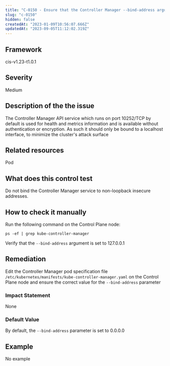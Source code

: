 ```yaml
---
title: "C-0150 - Ensure that the Controller Manager --bind-address argument is set to 127.0.0.1"
slug: "c-0150"
hidden: false
createdAt: "2023-01-09T10:56:07.666Z"
updatedAt: "2023-09-05T11:12:02.319Z"
---
```

## Framework
cis-v1.23-t1.0.1
## Severity
Medium
## Description of the the issue
The Controller Manager API service which runs on port 10252/TCP by default is used for health and metrics information and is available without authentication or encryption. As such it should only be bound to a localhost interface, to minimize the cluster's attack surface
## Related resources
Pod
## What does this control test
Do not bind the Controller Manager service to non-loopback insecure addresses.
## How to check it manually
Run the following command on the Control Plane node:

 
```
ps -ef | grep kube-controller-manager

```
 Verify that the `--bind-address` argument is set to 127.0.0.1
## Remediation
Edit the Controller Manager pod specification file `/etc/kubernetes/manifests/kube-controller-manager.yaml` on the Control Plane node and ensure the correct value for the `--bind-address` parameter
### Impact Statement
None
### Default Value
By default, the `--bind-address` parameter is set to 0.0.0.0
## Example
No example